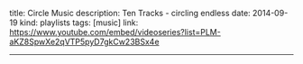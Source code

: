 title: Circle Music
description: Ten Tracks - circling endless
date: 2014-09-19
kind: playlists
tags: [music]
link: https://www.youtube.com/embed/videoseries?list=PLM-aKZ8SpwXe2qVTP5pyD7gkCw23BSx4e

---
